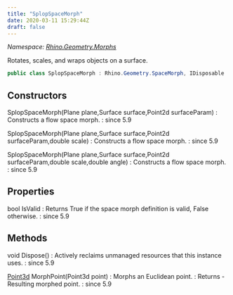 ```yaml
---
title: "SplopSpaceMorph"
date: 2020-03-11 15:29:44Z
draft: false
---
```


*Namespace: [Rhino.Geometry.Morphs](../)*

Rotates, scales, and wraps objects on a surface.
```cs
public class SplopSpaceMorph : Rhino.Geometry.SpaceMorph, IDisposable
```
## Constructors

SplopSpaceMorph(Plane plane,Surface surface,Point2d surfaceParam)
: Constructs a flow space morph.
: since 5.9

SplopSpaceMorph(Plane plane,Surface surface,Point2d surfaceParam,double scale)
: Constructs a flow space morph.
: since 5.9

SplopSpaceMorph(Plane plane,Surface surface,Point2d surfaceParam,double scale,double angle)
: Constructs a flow space morph.
: since 5.9
## Properties

bool IsValid
: Returns True if the space morph definition is valid, False otherwise.
: since 5.9
## Methods

void Dispose()
: Actively reclaims unmanaged resources that this instance uses.
: since 5.9

[Point3d](/rhinocommon/rhino/geometry/point3d/) MorphPoint(Point3d point)
: Morphs an Euclidean point.
: Returns - Resulting morphed point.
: since 5.9
